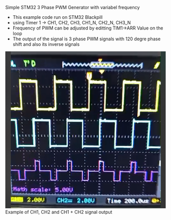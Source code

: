 Simple STM32 3 Phase PWM Generator with variabel frequency
- This example code run on STM32 Blackpill
- using Timer 1 -> CH1, CH2, CH3, CH1_N, CH2_N, CH3_N
- Frequency of PWM can be adjusted by editting TIM1->ARR Value on the loop
- The output of the signal is 3 phase PWM signals with 120 degre phase shift and also its inverse signals

![Output example](https://github.com/amripermana/Simple3phasePWM/blob/main/result.png)
Example of CH1, CH2 and CH1 + CH2 signal output

   
